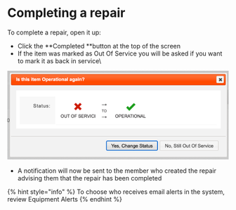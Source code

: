 # Completing a repair

To complete a repair, open it up:

* Click the **Completed **button at the top of the screen 
* If the item was marked as Out Of Service you will be asked if you want to mark it as back in service\


![](<../../.gitbook/assets/completing a repair.png>)

* A notification will now be sent to the member who created the repair advising them that the repair has been completed

{% hint style="info" %}
To choose who receives email alerts in the system, review Equipment Alerts
{% endhint %}

